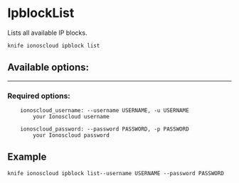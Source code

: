 # IpblockList

Lists all available IP blocks.

    knife ionoscloud ipblock list


## Available options:
---

### Required options:

```
    ionoscloud_username: --username USERNAME, -u USERNAME
        your Ionoscloud username

    ionoscloud_password: --password PASSWORD, -p PASSWORD
        your Ionoscloud password

```

## Example

    knife ionoscloud ipblock list--username USERNAME --password PASSWORD
